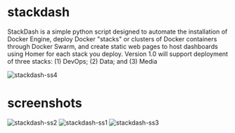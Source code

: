# stackdash

StackDash is a simple python script designed to automate the installation of Docker Engine, deploy Docker "stacks" or clusters of Docker containers through Docker Swarm, and create static web pages to host dashboards using Homer for each stack you deploy. Version 1.0 will support deployment of three stacks: (1) DevOps; (2) Data; and (3) Media

![stackdash-ss4](https://i.imgur.com/DPHFg4r.png)


# screenshots
![stackdash-ss2](https://i.imgur.com/Z5vjFs0.png)
![stackdash-ss1](https://i.imgur.com/xsQCRnM.png)
![stackdash-ss3](https://i.imgur.com/3ZY2p2q.png)

